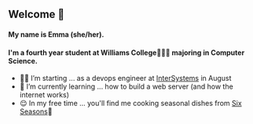 ## Welcome 👋

<!--
**tree-hugger722/tree-hugger722** is a ✨ _special_ ✨ repository because its `README.md` (this file) appears on your GitHub profile.
-->
#### My name is Emma (she/her). 
#### I'm a fourth year student at Williams College💜🐮💛 majoring in Computer Science.

- 👩‍🔧 I’m starting ... as a devops engineer at [InterSystems](https://www.intersystems.com/) in August
- 🌱 I’m currently learning ... how to build a web server (and how the internet works)
- 😌 In my free time ... you'll find me cooking seasonal dishes from [Six Seasons](https://www.joshuamcfadden.com/sixseasons)🍲
